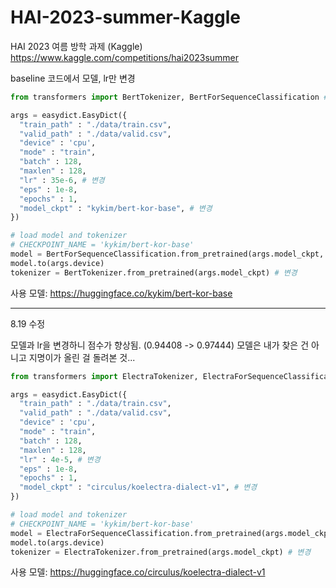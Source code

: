 # HAI-2023-summer-Kaggle
HAI 2023 여름 방학 과제 (Kaggle)
https://www.kaggle.com/competitions/hai2023summer

baseline 코드에서 모델, lr만 변경

```python
from transformers import BertTokenizer, BertForSequenceClassification # 추가
```
```python
args = easydict.EasyDict({
  "train_path" : "./data/train.csv",
  "valid_path" : "./data/valid.csv",
  "device" : 'cpu',
  "mode" : "train",
  "batch" : 128,
  "maxlen" : 128,
  "lr" : 35e-6, # 변경
  "eps" : 1e-8,
  "epochs" : 1,
  "model_ckpt" : "kykim/bert-kor-base", # 변경
})
```
```python
# load model and tokenizer
# CHECKPOINT_NAME = 'kykim/bert-kor-base'
model = BertForSequenceClassification.from_pretrained(args.model_ckpt, num_labels=3) # 변경
model.to(args.device)
tokenizer = BertTokenizer.from_pretrained(args.model_ckpt) # 변경
```

사용 모델: https://huggingface.co/kykim/bert-kor-base


---
8.19 수정

모델과 lr을 변경하니 점수가 향상됨. (0.94408 -> 0.97444)
모델은 내가 찾은 건 아니고 지명이가 올린 걸 돌려본 것...

```python
from transformers import ElectraTokenizer, ElectraForSequenceClassification # 추가
```
```python
args = easydict.EasyDict({
  "train_path" : "./data/train.csv",
  "valid_path" : "./data/valid.csv",
  "device" : 'cpu',
  "mode" : "train",
  "batch" : 128,
  "maxlen" : 128,
  "lr" : 4e-5, # 변경
  "eps" : 1e-8,
  "epochs" : 1,
  "model_ckpt" : "circulus/koelectra-dialect-v1", # 변경
})
```
```python
# load model and tokenizer
# CHECKPOINT_NAME = 'kykim/bert-kor-base'
model = ElectraForSequenceClassification.from_pretrained(args.model_ckpt, num_labels=3) # 변경
model.to(args.device)
tokenizer = ElectraTokenizer.from_pretrained(args.model_ckpt) # 변경
```

사용 모델: https://huggingface.co/circulus/koelectra-dialect-v1
